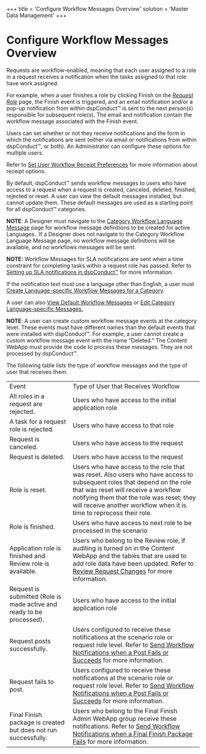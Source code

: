 +++
title = 'Configure Workflow Messages Overview'
solution = 'Master Data Management'
+++

# Configure Workflow Messages Overview

Requests are workflow-enabled, meaning that each user assigned to a role
in a request receives a notification when the tasks assigned to that
role have work assigned.

For example, when a user finishes a role by clicking Finish on the
<span style="font-style: italic;">[Request
Role](../Page_Desc/Request_Role_H)</span> page, the Finish event is
triggered, and an email notification and/or a pop-up notification from
within dspConduct™ is sent to the next person(s) responsible for
subsequent role(s). The email and notification contain the workflow
message associated with the Finish event.

Users can set whether or not they receive notifications and the form in
which the notifications are sent (either via email or notifications from
within dspConduct™, or both). An Administrator can configure these
options for multiple users.

Refer to [Set User Workflow Receipt
Preferences](Set_User_Workflow_Receipt_Preferences) for more
information about receipt options.

By default, dspConduct™ sends workflow messages to users who have access
to a request when a request is created, canceled, deleted, finished,
rejected or reset. A user can view the default messages installed, but
cannot update them. These default messages are used as a starting point
for all dspConduct™ categories.

<span style="font-weight: bold;">NOTE</span>: A Designer must navigate
to the [Category Workflow Language
Message](../Page_Desc/Category_Workflow_Language_Message_H) page for
workflow message definitions to be created for active Languages.  If a
Designer does not navigate to the Category Workflow Language Message
page, no workflow message definitions will be available, and no
workflows messages will be sent.

**NOTE:** Workflow Messages for SLA notifications are sent when a time
constraint for completing tasks within a request role has passed. Refer
to [Setting up SLA notifications in
dspConduct™](Set_Up_SLA_Notifications) for more information.

If the notification text must use a language other than English, a user
must [Create Language-specific Workflow Messages for a
Category](Create_Language-specific_Workflow_Messages_for_a_Category).

A user can also [View Default Workflow
Messages](View_Default_Workflow_Messages) or [Edit Category
Language-specific
Messages.](Edit_Category_Language_specific_Messages)

<span style="font-weight: bold;">NOTE</span>: A user can create custom
workflow message events at the category level. These events must have
different names than the default events that were installed with
dspConduct™. For example, a user cannot create a custom workflow message
event with the name “Deleted.” The Content WebApp must provide the code
to process these messages. They are not processed by dspConduct™.

The following table lists the type of workflow messages and the type of
user that receives
them.

|                                                                       |                                                                                                                                                                                                                                                                                     |
| --------------------------------------------------------------------- | ----------------------------------------------------------------------------------------------------------------------------------------------------------------------------------------------------------------------------------------------------------------------------------- |
| Event                                                                 | Type of User that Receives Workflow                                                                                                                                                                                                                                                 |
| All roles in a request are rejected.                                  | Users who have access to the initial application role                                                                                                                                                                                                                               |
| A task for a request role is rejected.                                | Users who have access to that role                                                                                                                                                                                                                                                  |
| Request is canceled.                                                  | Users who have access to the request                                                                                                                                                                                                                                                |
| Request is deleted.                                                   | Users who have access to the request                                                                                                                                                                                                                                                |
| Role is reset.                                                        | Users who have access to the role that was reset. Also users who have access to subsequent roles that depend on the role that was reset will receive a workflow notifying them that the role was reset; they will receive another workflow when it is time to reprocess their role. |
| Role is finished.                                                     | Users who have access to next role to be processed in the scenario                                                                                                                                                                                                                  |
| Application role is finished and Review role is available.            | Users who belong to the Review role, if auditing is turned on in the Content WebApp and the tables that are used to add role data have been updated. Refer to [Review Request Changes](../Use_Cases/Review_Request_Changes) for more information.                               |
| Request is submitted (Role is made active and ready to be processed). | Users who have access to the initial application role                                                                                                                                                                                                                               |
| Request posts successfully.                                           | Users configured to receive these notifications at the scenario role or request role level. Refer to [Send Workflow Notifications when a Post Fails or Succeeds](Send_Workflow_Notifications_when_a_Post_Fails_or_Succeeds) for more information.                               |
| Request fails to post.                                                | Users configured to receive these notifications at the scenario role or request role level. Refer to [Send Workflow Notifications when a Post Fails or Succeeds](Send_Workflow_Notifications_when_a_Post_Fails_or_Succeeds) for more information.                               |
| Final Finish package is created but does not run successfully.        | Users who belong to the Final Finish Admin WebApp group receive these notifications. Refer to [Send Workflow Notifications when a Final Finish Package Fails](Send_Workflow_Notifications_when_a_Final_Finish_Package_Fails) for more information.                              |
